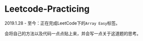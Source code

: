 # Leetcode-Practicing

2019.1.28 - 至今：正在完成LeetCode下的`Array Easy`标签。


会将自己的方法以及代码一点点贴上来，并会写一点关于这道题的思考。
